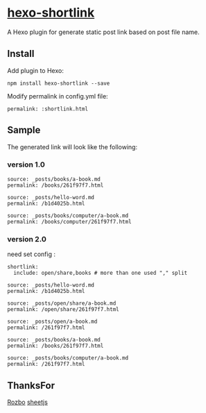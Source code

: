 # [hexo-shortlink](https://iout.io/open/hexoshortlink)

A Hexo plugin for generate static post link based on post file name.

## Install

Add plugin to Hexo:

```
npm install hexo-shortlink --save
```

Modify permalink in config.yml file:

```
permalink: :shortlink.html
```

## Sample

The generated link will look like the following:

### version 1.0
```
source: _posts/books/a-book.md
permalink: /books/261f97f7.html

source: _posts/hello-word.md
permalink: /b1d4025b.html

source: _posts/books/computer/a-book.md
permalink: /books/computer/261f97f7.html
```
### version 2.0
need set config :
```
shortlink:
  include: open/share,books # more than one used "," split
```
```
source: _posts/hello-word.md
permalink: /b1d4025b.html

source: _posts/open/share/a-book.md
permalink: /open/share/261f97f7.html

source: _posts/open/a-book.md
permalink: /261f97f7.html

source: _posts/books/a-book.md
permalink: /books/261f97f7.html

source: _posts/books/computer/a-book.md
permalink: /261f97f7.html
```

## ThanksFor

[Rozbo](https://github.com/Rozbo/hexo-abbrlink) [sheetjs](https://github.com/SheetJS/js-crc32)
